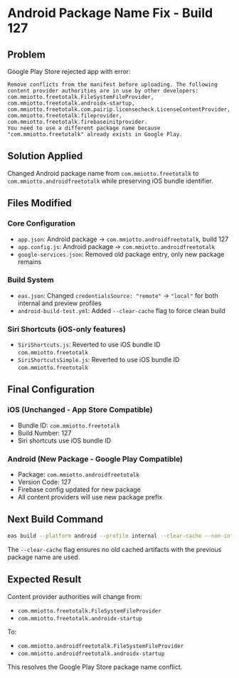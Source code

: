 # Android Package Name Fix - Build 127

## Problem
Google Play Store rejected app with error:
```
Remove conflicts from the manifest before uploading. The following content provider authorities are in use by other developers: com.mmiotto.freetotalk.FileSystemFileProvider, com.mmiotto.freetotalk.androidx-startup, com.mmiotto.freetotalk.com.pairip.licensecheck.LicenseContentProvider, com.mmiotto.freetotalk.fileprovider, com.mmiotto.freetotalk.firebaseinitprovider.
You need to use a different package name because "com.mmiotto.freetotalk" already exists in Google Play.
```

## Solution Applied
Changed Android package name from `com.mmiotto.freetotalk` to `com.mmiotto.androidfreetotalk` while preserving iOS bundle identifier.

## Files Modified

### Core Configuration
- `app.json`: Android package → `com.mmiotto.androidfreetotalk`, build 127
- `app.config.js`: Android package → `com.mmiotto.androidfreetotalk`
- `google-services.json`: Removed old package entry, only new package remains

### Build System
- `eas.json`: Changed `credentialsSource: "remote"` → `"local"` for both internal and preview profiles
- `android-build-test.yml`: Added `--clear-cache` flag to force clean build

### Siri Shortcuts (iOS-only features)
- `SiriShortcuts.js`: Reverted to use iOS bundle ID `com.mmiotto.freetotalk`
- `SiriShortcutsSimple.js`: Reverted to use iOS bundle ID `com.mmiotto.freetotalk`

## Final Configuration

### iOS (Unchanged - App Store Compatible)
- Bundle ID: `com.mmiotto.freetotalk`
- Build Number: 127
- Siri shortcuts use iOS bundle ID

### Android (New Package - Google Play Compatible)
- Package: `com.mmiotto.androidfreetotalk`
- Version Code: 127
- Firebase config updated for new package
- All content providers will use new package prefix

## Next Build Command
```bash
eas build --platform android --profile internal --clear-cache --non-interactive
```

The `--clear-cache` flag ensures no old cached artifacts with the previous package name are used.

## Expected Result
Content provider authorities will change from:
- `com.mmiotto.freetotalk.FileSystemFileProvider`
- `com.mmiotto.freetotalk.androidx-startup`

To:
- `com.mmiotto.androidfreetotalk.FileSystemFileProvider`
- `com.mmiotto.androidfreetotalk.androidx-startup`

This resolves the Google Play Store package name conflict.